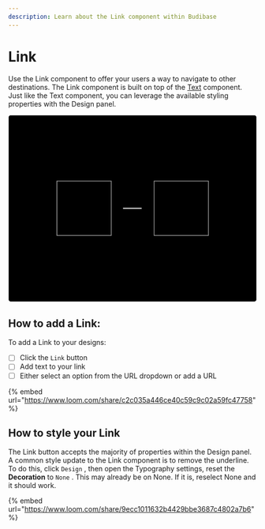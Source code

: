 ```yaml
---
description: Learn about the Link component within Budibase
---
```


# Link

Use the Link component to offer your users a way to navigate to other destinations. The Link component is built on top of the [Text](text.md) component. Just like the Text component, you can leverage the available styling properties with the Design panel.

![](../../.gitbook/assets/link.png)

## How to add a Link:

To add a Link to your designs:

* [ ] Click the `Link` button
* [ ] Add text to your link
* [ ] Either select an option from the URL dropdown or add a URL

{% embed url="https://www.loom.com/share/c2c035a446ce40c59c9c02a59fc47758" %}



## How to style your Link

The Link button accepts the majority of properties within the Design panel. A common style update to the Link component is to remove the underline. To do this, click `Design` , then open the Typography settings,  reset the **Decoration** to `None` . This may already be on None. If it is, reselect None and it should work.

{% embed url="https://www.loom.com/share/9ecc1011632b4429bbe3687c4802a7b6" %}





